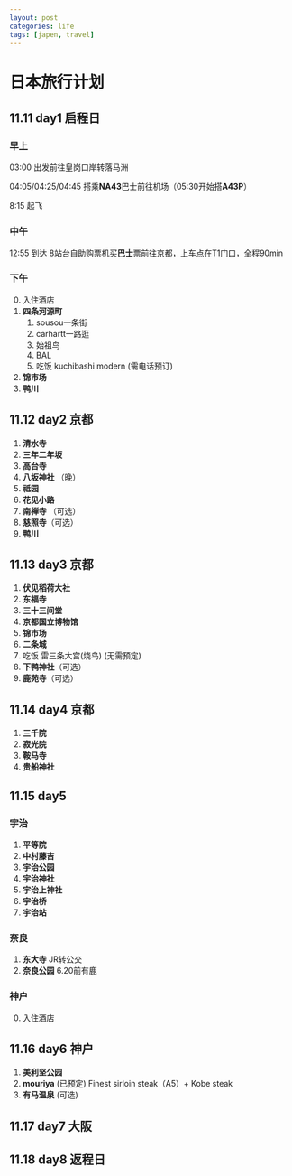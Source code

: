 ```yaml
---
layout: post
categories: life
tags: [japen, travel]
---
```


# 日本旅行计划

## 11.11 day1 启程日

### 早上
03:00 出发前往皇岗口岸转落马洲

04:05/04:25/04:45 搭乘**NA43**巴士前往机场（05:30开始搭**A43P**）

8:15 起飞

### 中午
12:55 到达 8站台自助购票机买**巴士**票前往京都，上车点在T1门口，全程90min

### 下午
0. 入住酒店
1. **四条河源町**
	1. sousou一条街
	2. carhartt一路逛
	3. 始祖鸟
	4. BAL
	5. 吃饭 kuchibashi modern (需电话预订)
3. **锦市场**
4. **鸭川**

## 11.12 day2 京都
1. **清水寺**
2. **三年二年坂**
3. **高台寺**
4. **八坂神社** （晚）
5. **祗园**
6. **花见小路**
7. **南禅寺** （可选）
8. **慈照寺**（可选）
9. **鸭川**

## 11.13 day3 京都
1. **伏见稻荷大社**
2. **东福寺**
3. **三十三间堂**
4. **京都国立博物馆** 
5. **锦市场**
6. **二条城**
7. 吃饭 雷三条大宫(烧鸟) (无需预定)
8. **下鸭神社**（可选）
9. **鹿苑寺**（可选）

## 11.14 day4 京都
1. **三千院**
2. **寂光院**
3. **鞍马寺**
4. **贵船神社**

## 11.15 day5
### 宇治
1. **平等院**
2. **中村藤吉**
3. **宇治公园**
4. **宇治神社**
5. **宇治上神社**
6. **宇治桥**
7. **宇治站**

### 奈良
1. **东大寺** JR转公交
2. **奈良公园** 6.20前有鹿

### 神户
0. 入住酒店

## 11.16 day6 神户
1. **美利坚公园**
2. **mouriya** (已预定) Finest sirloin steak（A5）+ Kobe steak
3. **有马温泉** (可选)

## 11.17 day7 大阪

## 11.18 day8 返程日

